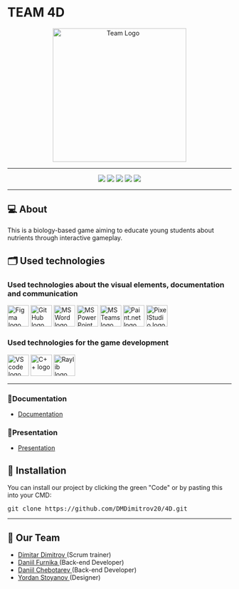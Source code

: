 # TEAM 4D
<p align = "center">
    <img src = "https://cdn.discordapp.com/attachments/800301141246083102/1091633482066825307/Group_1.png" alt = "Team Logo" width = 300px><hr>
    
</p>
<p align = "center">
<img src = "https://img.shields.io/github/license/DMDimitrov20/4D?style=for-the-badge">
    <img src = "https://img.shields.io/github/last-commit/DMDimitrov20/4D?color=%23334FFF&style=for-the-badge">
    <img src = "https://img.shields.io/github/issues-closed-raw/DMDimitrov20/4D?style=for-the-badge">
    <img src = "https://img.shields.io/github/contributors/DMDimitrov20/4D?color=%23A0FF33&style=for-the-badge">
    <img src = "https://img.shields.io/github/repo-size/DMDimitrov20/4D?style=for-the-badge">
<hr></p>

## 💻 About
<p>This is a biology-based game aiming to educate young students about nutrients through interactive gameplay. </p>

## 🗂️ Used technologies
### Used technologies about the visual elements, documentation and communication
<p align="left">
   <img src="https://img.icons8.com/color/344/figma--v1.png" alt="Figma logo" width=48px>
   <img src="https://img.icons8.com/nolan/344/github.png" alt="GitHub logo" width=48px >
    <img src="https://img.icons8.com/color/344/ms-word.png" alt="MS Word logo" width=48px >
    <img src="https://img.icons8.com/color/344/ms-powerpoint.png" alt="MS PowerPoint logo" width=48px >
    <img src="https://img.icons8.com/color/344/microsoft-teams.png" alt = "MS Teams logo" width=48px >
    <img src = "https://cdn.discordapp.com/attachments/800301141246083102/1092519609938219178/2128238399_paintneticon_6_.png.4b20725c1c9d337627a3a03c9ae7adec-removebg-preview.png" alt = "Paint.net logo" width = 48px height = 48px>
    <img src = "https://lh3.googleusercontent.com/wTr-rjLpzjwfAFPQ8PbIISwx2QklNlWwm4XPVOE9IuwP29x5X_pvc57ArL5cIWUYKQ" alt = "PixelStudio logo" width = 48px> 
</p>

### Used technologies for the game development 
<p align="left">
    <img src="https://img.icons8.com/color/344/visual-studio-code-2019.png" alt="VS code logo" width=48px>
    <img src ="https://global-uploads.webflow.com/6047a9e35e5dc54ac86ddd90/63065002ce321b529d375e07_2e261bcd.png" alt = "C++ logo" width = 48px/>
    <img src = "https://user-images.githubusercontent.com/86366453/229348196-d5877b6a-078b-41bb-aa6c-71be4fe7805f.png" alt = "Raylib logo" width = 48px/>
</p>

<hr>

### 📃Documentation
 - <a href = "https://codingburgas-my.sharepoint.com/:w:/g/personal/dmdimitrov20_codingburgas_bg/ESaQ0S2m1ctOuIoAXbIwHBIB9b-ZbzOOGXImvr-z14EQBQ?e=RgqSjE">Documentation</a><br>
 
 ### 📃Presentation
 
 - <a href = "https://codingburgas-my.sharepoint.com/:p:/g/personal/dmdimitrov20_codingburgas_bg/EdU02iIr9dpDmF1ekDig7XkBsXgJVk81kuNv75axJ1-YcQ?e=OyCvo1">Presentation</a>
 
## 💾 Installation

<p>You can install our project by clicking the green "Code" or by pasting this into your CMD:
<pre>git clone https://github.com/DMDimitrov20/4D.git</pre></p><hr>

## 🧒 Our Team

- <a href = "https://github.com/DMDimitrov20"> Dimitar Dimitrov </a> (Scrum trainer)
- <a href = "https://github.com/DVFurnika20"> Daniil Furnika </a> (Back-end Developer)
- <a href = "https://github.com/DDChebotarev20"> Daniil Chebotarev </a> (Back-end Developer)
- <a href = "https://github.com/YSStoyanov20"> Yordan Stoyanov </a> (Designer)
